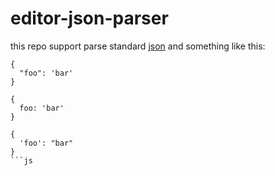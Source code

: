 # editor-json-parser

this repo support parse standard [json](http://json.org/) and something like this:

```
{
  "foo": 'bar'
}

{
  foo: 'bar'
}

{
  'foo': "bar"
}
```js
